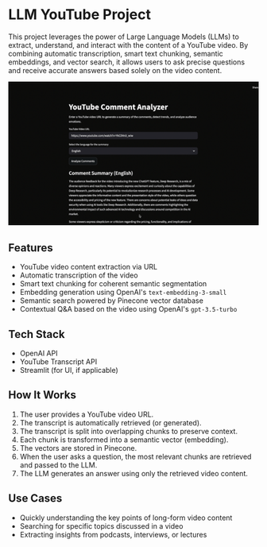 # LLM YouTube Project

This project leverages the power of Large Language Models (LLMs) to extract, understand, and interact with the content of a YouTube video. By combining automatic transcription, smart text chunking, semantic embeddings, and vector search, it allows users to ask precise questions and receive accurate answers based solely on the video content.

![App Preview](Streamlit_img.png)


## Features

- YouTube video content extraction via URL
- Automatic transcription of the video
- Smart text chunking for coherent semantic segmentation
- Embedding generation using OpenAI's `text-embedding-3-small`
- Semantic search powered by Pinecone vector database
- Contextual Q&A based on the video using OpenAI's `gpt-3.5-turbo`

## Tech Stack

- OpenAI API
- YouTube Transcript API
- Streamlit (for UI, if applicable)

## How It Works

1. The user provides a YouTube video URL.
2. The transcript is automatically retrieved (or generated).
3. The transcript is split into overlapping chunks to preserve context.
4. Each chunk is transformed into a semantic vector (embedding).
5. The vectors are stored in Pinecone.
6. When the user asks a question, the most relevant chunks are retrieved and passed to the LLM.
7. The LLM generates an answer using only the retrieved video content.

## Use Cases

- Quickly understanding the key points of long-form video content
- Searching for specific topics discussed in a video
- Extracting insights from podcasts, interviews, or lectures
